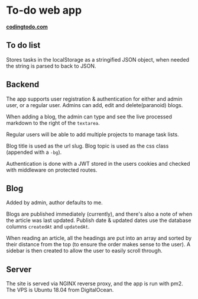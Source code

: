 # To-do web app
**[codingtodo.com](codingtodo.com)**

## To do list
Stores tasks in the localStorage as a stringified JSON object, when needed the string is parsed to back to JSON.

## Backend
The app supports user registration & authentication for either and admin user, or a regular user. Admins can add, edit and delete(paranoid) blogs.

When adding a blog, the admin can type and see the live processed markdown to the right of the `textarea`.

Regular users will be able to add multiple projects to manage task lists.

Blog title is used as the url slug.
Blog topic is used as the css class (appended with a `-bg`).

Authentication is done with a JWT stored in the users cookies and checked with middleware on protected routes.

## Blog
Added by admin, author defaults to me.

Blogs are published immediately (currently), and there's also a note of when the article was last updated. Publish date & updated dates use the database columns `createdAt` and `updatedAt`.

When reading an article, all the headings are put into an array and sorted by their distance from the top (to ensure the order makes sense to the user). A sidebar is then created to allow the user to easily scroll through.

## Server
The site is served via NGINX reverse proxy, and the app is run with pm2. The VPS is Ubuntu 18.04 from DigitalOcean.
